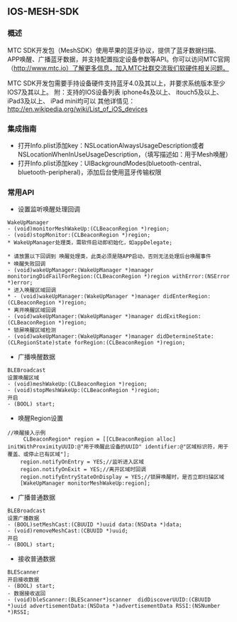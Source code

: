 ## IOS-MESH-SDK

### 概述

MTC SDK开发包（MeshSDK）使用苹果的蓝牙协议，提供了蓝牙数据扫描、APP唤醒、广播蓝牙数据，并支持配置指定设备参数等API。你可以访问MTC官网（http://www.mtc.io）了解更多信息，加入MTC社群交流我们软硬件相关问题。

MTC SDK开发包需要手持设备硬件支持蓝牙4.0及其以上，并要求系统版本至少IOS7及其以上。 附：支持的IOS设备列表 iphone4s及以上、 itouch5及以上、 iPad3及以上、 iPad mini均可以 其他详情见：http://en.wikipedia.org/wiki/List_of_iOS_devices

### 集成指南
- 打开Info.plist添加key：NSLocationAlwaysUsageDescription或者NSLocationWhenInUseUsageDescription，（填写描述如：用于Mesh唤醒）
- 打开Info.plist添加key：UIBackgroundModes(bluetooth-central、bluetooth-peripheral)，添加后台使用蓝牙传输权限

### 常用API

- 设置监听唤醒处理回调

```
WakeUpManager
- (void)monitorMeshWakeUp:(CLBeaconRegion *)region;
- (void)stopMonitor:(CLBeaconRegion *)region;
* WakeUpManager处理类，需软件启动即初始化，如appDelegate;
```
```
* 请放置以下回调到 唤醒处理类，此类必须是随APP启动，否则无法处理后台唤醒事件
* 唤醒失败回调
- (void)wakeUpManager:(WakeUpManager *)manager monitoringDidFailForRegion:(CLBeaconRegion *)region withError:(NSError *)error;
* 进入唤醒区域回调
* - (void)wakeUpManager:(WakeUpManager *)manager didEnterRegion:(CLBeaconRegion *)region;
* 离开唤醒区域回调
- (void)wakeUpManager:(WakeUpManager *)manager didExitRegion:(CLBeaconRegion *)region;
* 锁屏唤醒区域检测
- (void)wakeUpManager:(WakeUpManager *)manager didDetermineState:(CLRegionState)state forRegion:(CLBeaconRegion *)region;
```

- 广播唤醒数据

```
BLEBroadcast
设置唤醒区域
- (void)meshWakeUp:(CLBeaconRegion *)region;
- (void)stopMeshWakeUp:(CLBeaconRegion *)region;
开启
- (BOOL) start;
```

- 唤醒Region设置

```
//唤醒接入示例
     CLBeaconRegion* region = [[CLBeaconRegion alloc] initWithProximityUUID:@"用于唤醒此设备的UUID" identifier:@"区域标识符，用于覆盖、或停止已有区域"];
    region.notifyOnEntry = YES;//监听进入区域
    region.notifyOnExit = YES;//离开区域时回调
    region.notifyEntryStateOnDisplay = YES;//锁屏唤醒时，是否立即扫描区域
    [WakeUpManager monitorMeshWakeUp:region];

```

- 广播普通数据

```
BLEBroadcast
设置广播数据
- (BOOL)setMeshCast:(CBUUID *)uuid data:(NSData *)data;
- (void)removeMeshCast:(CBUUID *)uuid;
开启
- (BOOL) start;
```

- 接收普通数据

```
BLEScanner
开启接收数据
- (BOOL) start;
- 数据接收返回
- (void)bleScanner:(BLEScanner*)scanner  didDiscoverUUID:(CBUUID *)uuid advertisementData:(NSData *)advertisementData RSSI:(NSNumber *)RSSI;
```

